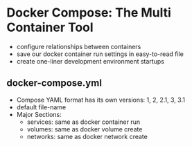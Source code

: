 # Docker Compose: The Multi Container Tool

- configure relationships between containers
- save our docker container run settings in easy-to-read file
- create one-liner development environment startups

## docker-compose.yml

- Compose YAML format has its own versions: 1, 2, 2.1, 3, 3.1
- default file-name
- Major Sections:
  - services: same as docker container run
  - volumes: same as docker volume create
  - networks: same as docker network create

